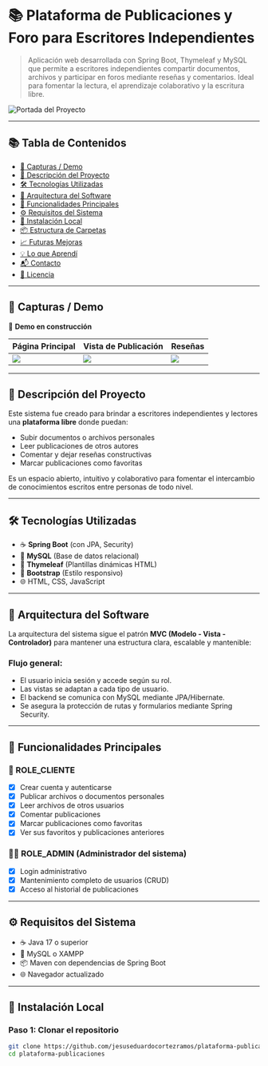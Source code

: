 # 📚 Plataforma de Publicaciones y Foro para Escritores Independientes

> Aplicación web desarrollada con Spring Boot, Thymeleaf y MySQL que permite a escritores independientes compartir documentos, archivos y participar en foros mediante reseñas y comentarios. Ideal para fomentar la lectura, el aprendizaje colaborativo y la escritura libre.

![Portada del Proyecto](./screenshots/cover.png)

---

## 📚 Tabla de Contenidos

- [📸 Capturas / Demo](#-capturas--demo)
- [🧠 Descripción del Proyecto](#-descripción-del-proyecto)
- [🛠️ Tecnologías Utilizadas](#️-tecnologías-utilizadas)
- [🧩 Arquitectura del Software](#-arquitectura-del-software)
- [🔑 Funcionalidades Principales](#-funcionalidades-principales)
- [⚙️ Requisitos del Sistema](#️-requisitos-del-sistema)
- [🚀 Instalación Local](#-instalación-local)
- [📦 Estructura de Carpetas](#-estructura-de-carpetas)
- [📈 Futuras Mejoras](#-futuras-mejoras)
- [💡 Lo que Aprendí](#-lo-que-aprendí)
- [📬 Contacto](#-contacto)
- [📄 Licencia](#-licencia)

---

## 📸 Capturas / Demo

🔗 **Demo en construcción**

| Página Principal | Vista de Publicación | Reseñas |
|------------------|----------------------|---------|
| ![](./screenshots/home.png) | ![](./screenshots/publicacion.png) | ![](./screenshots/comentarios.png) |

---

## 🧠 Descripción del Proyecto

Este sistema fue creado para brindar a escritores independientes y lectores una **plataforma libre** donde puedan:

- Subir documentos o archivos personales
- Leer publicaciones de otros autores
- Comentar y dejar reseñas constructivas
- Marcar publicaciones como favoritas

Es un espacio abierto, intuitivo y colaborativo para fomentar el intercambio de conocimientos escritos entre personas de todo nivel.

---

## 🛠️ Tecnologías Utilizadas

- ☕ **Spring Boot** (con JPA, Security)
- 🐬 **MySQL** (Base de datos relacional)
- 🧠 **Thymeleaf** (Plantillas dinámicas HTML)
- 🎨 **Bootstrap** (Estilo responsivo)
- 🌐 HTML, CSS, JavaScript

---

## 🧩 Arquitectura del Software

La arquitectura del sistema sigue el patrón **MVC (Modelo - Vista - Controlador)** para mantener una estructura clara, escalable y mantenible:


### Flujo general:
- El usuario inicia sesión y accede según su rol.
- Las vistas se adaptan a cada tipo de usuario.
- El backend se comunica con MySQL mediante JPA/Hibernate.
- Se asegura la protección de rutas y formularios mediante Spring Security.

---

## 🔑 Funcionalidades Principales

### 👤 ROLE_CLIENTE

- [x] Crear cuenta y autenticarse
- [x] Publicar archivos o documentos personales
- [x] Leer archivos de otros usuarios
- [x] Comentar publicaciones
- [x] Marcar publicaciones como favoritas
- [x] Ver sus favoritos y publicaciones anteriores

### 🧑‍💼 ROLE_ADMIN (Administrador del sistema)

- [x] Login administrativo
- [x] Mantenimiento completo de usuarios (CRUD)
- [x] Acceso al historial de publicaciones

---

## ⚙️ Requisitos del Sistema

- ☕ Java 17 o superior
- 🐬 MySQL o XAMPP
- 📦 Maven con dependencias de Spring Boot
- 🌐 Navegador actualizado

---

## 🚀 Instalación Local

### Paso 1: Clonar el repositorio

```bash
git clone https://github.com/jesuseduardocortezramos/plataforma-publicaciones.git
cd plataforma-publicaciones
